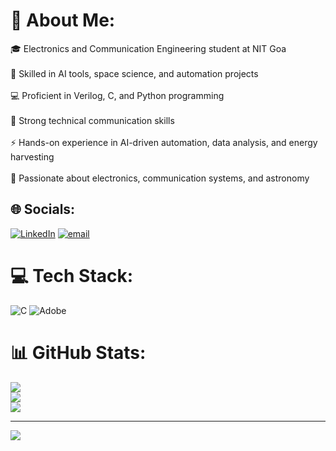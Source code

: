 
# 💫 About Me:
🎓 Electronics and Communication Engineering student at NIT Goa<br><br>🤖 Skilled in AI tools, space science, and automation projects<br><br>💻 Proficient in Verilog, C, and Python programming<br><br>📝 Strong technical communication skills<br><br>⚡ Hands-on experience in AI-driven automation, data analysis, and energy harvesting<br><br>🌌 Passionate about electronics, communication systems, and astronomy


## 🌐 Socials:
[![LinkedIn](https://img.shields.io/badge/LinkedIn-%230077B5.svg?logo=linkedin&logoColor=white)](https://linkedin.com/in/https://www.linkedin.com/in/geetanjalisaini0504/) [![email](https://img.shields.io/badge/Email-D14836?logo=gmail&logoColor=white)](mailto:sainigeetanjali0504@gmail.com) 

# 💻 Tech Stack:
![C](https://img.shields.io/badge/c-%2300599C.svg?style=for-the-badge&logo=c&logoColor=white) ![Adobe](https://img.shields.io/badge/adobe-%23FF0000.svg?style=for-the-badge&logo=adobe&logoColor=white)
# 📊 GitHub Stats:
![](https://github-readme-stats.vercel.app/api?username=geeta0504&theme=radical&hide_border=false&include_all_commits=true&count_private=true)<br/>
![](https://nirzak-streak-stats.vercel.app/?user=geeta0504&theme=radical&hide_border=false)<br/>
![](https://github-readme-stats.vercel.app/api/top-langs/?username=geeta0504&theme=radical&hide_border=false&include_all_commits=true&count_private=true&layout=compact)

---
[![](https://visitcount.itsvg.in/api?id=geeta0504&icon=0&color=3)](https://visitcount.itsvg.in)

<!-- Proudly created with GPRM ( https://gprm.itsvg.in ) -->
